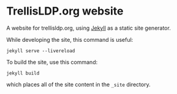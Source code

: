 # TrellisLDP.org website

A website for trellisldp.org, using [Jekyll](https://jekyllrb.com/docs/home/) as a static site generator.

While developing the site, this command is useful:

    jekyll serve --livereload

To build the site, use this command:

    jekyll build

which places all of the site content in the `_site` directory.
